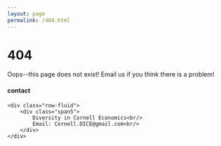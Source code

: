 ```yaml
---
layout: page
permalink: /404.html
---
```


# 404

Oops--this page does not exist! Email us if you think there is a problem!

<div class="container">
<h4><a name="contact"></a>contact</h4>

    <div class="row-fluid">
        <div class="span5">
            Diversity in Cornell Economics<br/>
            Email: Cornell.DICE@gmail.com<br/>
        </div>
    </div>
</div>